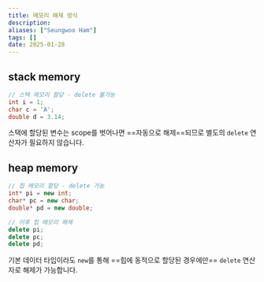 ```yaml
---
title: 메모리 해제 방식
description: 
aliases: ["Seungwoo Ham"] 
tags: []
date: 2025-01-28
---
```

## stack memory

```cpp
// 스택 메모리 할당 - delete 불가능
int i = 1;
char c = 'A';
double d = 3.14;
```

스택에 할당된 변수는 scope를 벗어나면 ==자동으로 해제==되므로 별도의 `delete` 연산자가 필요하지 않습니다.

## heap memory

```cpp
// 힙 메모리 할당 - delete 가능
int* pi = new int;
char* pc = new char;
double* pd = new double;

// 이후 힙 메모리 해제
delete pi;
delete pc;
delete pd;
```

기본 데이터 타입이라도 `new`를 통해 ==힙에 동적으로 할당된 경우에만== `delete` 연산자로 해제가 가능합니다.
